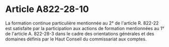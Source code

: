 # Article A822-28-10

La formation continue particulière mentionnée au 2° de l'article R. 822-22 est satisfaite par la participation aux actions de formation mentionnées au 1° de l'article A. 822-28-3 dans le cadre des orientations générales et des domaines définis par le Haut Conseil du commissariat aux comptes.
